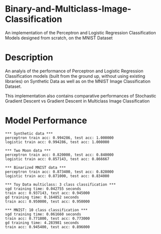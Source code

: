 # Binary-and-Multiclass-Image-Classification
An implementation of the Perceptron and Logistic Regression Classification Models designed from scratch, on the MNIST Dataset

# Description
An analyis of the performance of Perceptron and Logistic Regression Classification models (built from the ground up, without using existing libraries) on Synthetic Data as well as on the MNIST Image Classification Dataset.

This implementation also contains comparative performances of Stochastic Gradient Descent vs Gradient Descent in Multiclass Image Classification

# Model Performance

    *** Synthetic data ***
    perceptron train acc: 0.994286, test acc: 1.000000
    logistic train acc: 0.994286, test acc: 1.000000

    *** Two Moon data ***
    perceptron train acc: 0.820000, test acc: 0.840000
    logistic train acc: 0.857143, test acc: 0.866667

    *** Binarized MNIST data ***
    perceptron train acc: 0.873400, test acc: 0.828000
    logistic train acc: 0.871000, test acc: 0.834000

    *** Toy Data multiclass: 3 class classification ***
    sgd training time: 0.042755 seconds
    train acc: 0.937143, test acc: 0.945000
    gd training time: 0.164852 seconds
    train acc: 0.950000, test acc: 0.950000

    *** MNIST: 10 class classification ***
    sgd training time: 0.061660 seconds
    train acc: 0.771800, test acc: 0.773000
    gd training time: 4.283981 seconds
    train acc: 0.945400, test acc: 0.896000
